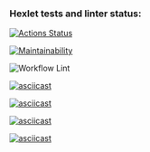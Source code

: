 ### Hexlet tests and linter status:
[![Actions Status](https://github.com/Tsogoeva/frontend-project-lvl1/workflows/hexlet-check/badge.svg)](https://github.com/Tsogoeva/frontend-project-lvl1/actions)

[![Maintainability](https://api.codeclimate.com/v1/badges/fb54a38434c080d91a76/maintainability)](https://codeclimate.com/github/Tsogoeva/frontend-project-lvl1/maintainability)

![Workflow Lint](https://github.com/Tsogoeva/frontend-project-lvl1/actions/workflows/github-actions-demo.yml/badge.svg?branch=main)

[![asciicast](https://asciinema.org/a/o4aACwgdhZDUzQQ0B4p9vl3H4.svg)](https://asciinema.org/a/o4aACwgdhZDUzQQ0B4p9vl3H4)

[![asciicast](https://asciinema.org/a/UP7ABxAPbY03hu5nq2bqxIkAt.svg)](https://asciinema.org/a/UP7ABxAPbY03hu5nq2bqxIkAt)

[![asciicast](https://asciinema.org/a/XW3ldH9XAVFocNhy10IX8dFhD.svg)](https://asciinema.org/a/XW3ldH9XAVFocNhy10IX8dFhD)

[![asciicast](https://asciinema.org/a/zhU1OV8e3MLMvghWUf9EXeMjs.svg)](https://asciinema.org/a/zhU1OV8e3MLMvghWUf9EXeMjs)
